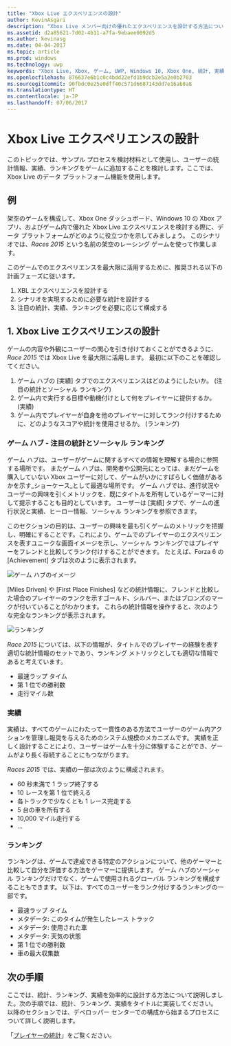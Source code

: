 ```yaml
---
title: "Xbox Live エクスペリエンスの設計"
author: KevinAsgari
description: "Xbox Live メンバー向けの優れたエクスペリエンスを設計する方法について説明します。そのためには、タイトルに関連するプレイヤーの統計、ランキング、実績についての計画を立てます。"
ms.assetid: d2a85621-7d02-4b11-a7fa-9ebaee0092d5
ms.author: kevinasg
ms.date: 04-04-2017
ms.topic: article
ms.prod: windows
ms.technology: uwp
keywords: "Xbox Live, Xbox, ゲーム, UWP, Windows 10, Xbox One, 統計, 実績, ランキング, 設計"
ms.openlocfilehash: 876637e6b1c0c4bdd22efd1b9dcb2e5a2e0b2703
ms.sourcegitcommit: 90fbdc0e25e0dff40c571d6687143dd7e16ab8a8
ms.translationtype: HT
ms.contentlocale: ja-JP
ms.lasthandoff: 07/06/2017
---
```

# <a name="designing-xbox-live-experiences"></a>Xbox Live エクスペリエンスの設計

このトピックでは、サンプル プロセスを検討材料として使用し、ユーザーの統計情報、実績、ランキングをゲームに追加することを検討します。ここでは、Xbox Live のデータ プラットフォーム機能を使用します。

## <a name="example"></a>例
架空のゲームを構成して、Xbox One ダッシュボード、Windows 10 の Xbox アプリ、およびゲーム内で優れた Xbox Live エクスペリエンスを検討する際に、データ プラットフォームがどのように役立つかを示してみましょう。 このシナリオでは、_Races 2015_ という名前の架空のレーシング ゲームを使って作業します。

このゲームでのエクスペリエンスを最大限に活用するために、推奨される以下の計画フェーズに従います。
1. XBL エクスペリエンスを設計する
2. シナリオを実現するために必要な統計を設計する
3. 注目の統計、実績、ランキングを必要に応じて構成する


## <a name="1-design-your-xbox-live-experiences"></a>1. Xbox Live エクスペリエンスの設計
ゲームの内容や外観にユーザーの関心を引き付けておくことができるように、_Race 2015_ では Xbox Live を最大限に活用します。 最初に以下のことを確認してください。

1. ゲーム ハブの [実績] タブでのエクスペリエンスはどのようにしたいか。 (注目の統計とソーシャル ランキング)
2. ゲーム内で実行する目標や動機付けとして何をプレイヤーに提供するか。 (実績)
3. ゲーム内でプレイヤーが自身を他のプレイヤーに対してランク付けするために、どのようなスコアや統計を使用させるか。 (ランキング)


### <a name="gamehubs---featured-statistics-and-social-leaderboards"></a>ゲーム ハブ - 注目の統計とソーシャル ランキング
ゲーム ハブは、ユーザーがゲームに関するすべての情報を理解する場合に参照する場所です。 またゲーム ハブは、開発者や公開元にとっては、まだゲームを購入していない Xbox ユーザーに対して、ゲームがいかにすばらしく価値があるかを示す_ショーケース_として最適な場所です。 ゲーム ハブでは、進行状況やユーザーの興味を引くメトリックを、既にタイトルを所有しているゲーマーに対して提示することも目的としています。 ユーザーは [実績] タブで、ゲームの進行状況と実績、ヒーロー情報、ソーシャル ランキングを参照できます。

このセクションの目的は、ユーザーの興味を最も引くゲームのメトリックを把握し、明確にすることです。これにより、ゲームでのプレイヤーのエクスペリエンスを表すユニークな画面イメージを示し、ソーシャル ランキングではプレイヤーをフレンドと比較してランク付けすることができます。 たとえば、Forza 6 の [Achievement] タブは次のように表示されます。

![ゲーム ハブのイメージ](../images/omega/forza_gamehub.png)


[Miles Driven] や [First Place Finishes] などの統計情報に、フレンドと比較した場合のプレイヤーのランクを示すゴールド、シルバー、またはブロンズのマークが付いていることがわかります。 これらの統計情報を操作すると、次のような完全なランキングが表示されます。

![ランキング](../images/omega/progress_gamehub_lb.png)

 _Race 2015_ については、以下の情報が、タイトルでのプレイヤーの経験を表す適切な統計情報のセットであり、ランキング メトリックとしても適切な情報であると考えています。
 * 最速ラップ タイム
 * 第 1 位での勝利数
 * 走行マイル数


### <a name="achievements"></a>実績
実績は、すべてのゲームにわたって一貫性のある方法でユーザーのゲーム内アクションを管理し報奨を与えるためのシステム規模のメカニズムです。 実績を正しく設計することにより、ユーザーはゲームを十分に体験することができ、ゲームがより長く存続することにもつながります。

_Races 2015_ では、実績の一部は次のように構成されます。
* 60 秒未満で 1 ラップ終了する
* 10 レースを第 1 位で終える
* 各トラックで少なくとも 1 レース完走する
* 5 台の車を所有する
* 10,000 マイル走行する
* ...


###  <a name="leaderboards"></a>ランキング
ランキングは、ゲームで達成できる特定のアクションについて、他のゲーマーと比較して自分を評価する方法をゲーマーに提供します。 ゲーム ハブのソーシャル ランキングだけでなく、ゲームで使用されるグローバル ランキングを構成することもできます。 以下は、すべてのユーザーをランク付けするランキングの一部です。

* 最速ラップ タイム
 * メタデータ: このタイムが発生したレース トラック
 * メタデータ: 使用された車
 * メタデータ: 天気の状態
* 第 1 位での勝利数
* 車の最大収集数

## <a name="next-steps"></a>次の手順
ここでは、統計、ランキング、実績を効率的に設計する方法について説明しました。次の手順では、統計、ランキング、実績をタイトルに実装してください。  以降のセクションでは、デベロッパー センターでの構成から始まるプロセスについて詳しく説明します。

「[プレイヤーの統計](../leaderboards-and-stats-2017/player-stats.md)」をご覧ください。
